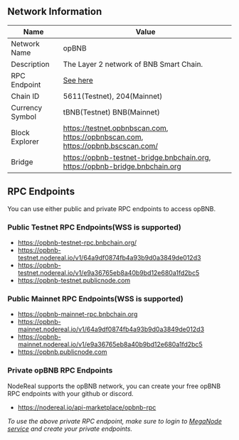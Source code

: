 ## Network Information

| Name            | Value                                                        |
| --------------- | ------------------------------------------------------------ |
| Network Name    | opBNB                                                        |
| Description     | The Layer 2 network of BNB Smart Chain.                      |
| RPC Endpoint    | [See here](#opbnb-rpc-endpoints)                             |
| Chain ID        | 5611(Testnet), 204(Mainnet)                                  |
| Currency Symbol | tBNB(Testnet) BNB(Mainnet)                                   |
| Block Explorer  | https://testnet.opbnbscan.com, https://opbnbscan.com, https://opbnb.bscscan.com/|
| Bridge          | https://opbnb-testnet-bridge.bnbchain.org, https://opbnb-bridge.bnbchain.org |


## RPC Endpoints

You can use either public and private RPC endpoints to access opBNB. 

### Public Testnet RPC Endpoints(WSS is supported)

 - https://opbnb-testnet-rpc.bnbchain.org/
 - https://opbnb-testnet.nodereal.io/v1/64a9df0874fb4a93b9d0a3849de012d3
 - https://opbnb-testnet.nodereal.io/v1/e9a36765eb8a40b9bd12e680a1fd2bc5
 - https://opbnb-testnet.publicnode.com

### Public Mainnet RPC Endpoints(WSS is supported)

 - https://opbnb-mainnet-rpc.bnbchain.org
 - https://opbnb-mainnet.nodereal.io/v1/64a9df0874fb4a93b9d0a3849de012d3
 - https://opbnb-mainnet.nodereal.io/v1/e9a36765eb8a40b9bd12e680a1fd2bc5
 - https://opbnb.publicnode.com

### Private opBNB RPC Endpoints

NodeReal supports the opBNB network, you can create your free opBNB RPC endpoints with your github or discord.

 - https://nodereal.io/api-marketplace/opbnb-rpc 


*To use the above private RPC endpoint, make sure to login to [MegaNode service](https://nodereal.io/meganode) and create your private endpoints.*


